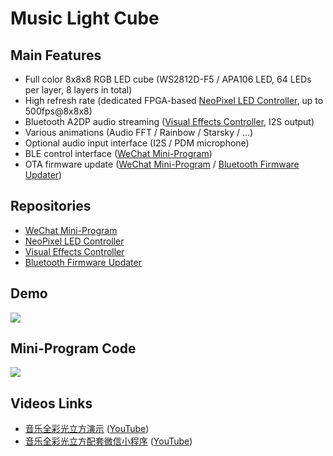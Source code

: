 Music Light Cube
================

## Main Features

* Full color 8x8x8 RGB LED cube (WS2812D-F5 / APA106 LED, 64 LEDs per layer, 8 layers in total)
* High refresh rate (dedicated FPGA-based [NeoPixel LED Controller](https://github.com/redchenjs/neopixel_led_controller_max10), up to 500fps@8x8x8)
* Bluetooth A2DP audio streaming ([Visual Effects Controller](https://github.com/redchenjs/bluetooth_visual_speaker_esp32), I2S output)
* Various animations (Audio FFT / Rainbow / Starsky / ...)
* Optional audio input interface (I2S / PDM microphone)
* BLE control interface ([WeChat Mini-Program](https://github.com/redchenjs/music_light_cube_weixin))
* OTA firmware update ([WeChat Mini-Program](https://github.com/redchenjs/music_light_cube_weixin) / [Bluetooth Firmware Updater](https://github.com/redchenjs/bluetooth_firmware_updater_qt))

## Repositories

* [WeChat Mini-Program](https://github.com/redchenjs/music_light_cube_weixin)
* [NeoPixel LED Controller](https://github.com/redchenjs/neopixel_led_controller_max10)
* [Visual Effects Controller](https://github.com/redchenjs/bluetooth_visual_speaker_esp32)
* [Bluetooth Firmware Updater](https://github.com/redchenjs/bluetooth_firmware_updater_qt)

## Demo

<img src="docs/cube0414.png">

## Mini-Program Code

<img src="docs/acode.jpg">

## Videos Links

* [音乐全彩光立方演示](https://www.bilibili.com/video/av25188707) ([YouTube](https://www.youtube.com/watch?v=F8nfA_mEhPg))
* [音乐全彩光立方配套微信小程序](https://www.bilibili.com/video/av83055233) ([YouTube](https://www.youtube.com/watch?v=HlruQqkIGtc))
